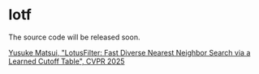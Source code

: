 # lotf

The source code will be released soon.

[Yusuke Matsui, "LotusFilter: Fast Diverse Nearest Neighbor Search via a Learned Cutoff Table", CVPR 2025](https://www.arxiv.org/abs/2506.04790)
